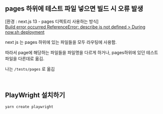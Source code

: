 ## pages 하위에 테스트 파일 넣으면 빌드 시 오류 발생

[환경 : next.js 13 - pages 디렉토리 사용하는 방식]  
[Build error occurred ReferenceError: describe is not defined > During now.sh deployment](https://stackoverflow.com/questions/57838908/build-error-occurred-referenceerror-describe-is-not-defined-during-now-sh-dep)

next js 는 pages 하위에 있는 파일들을 모두 라우팅에 사용함.

따라서 page에 해당하는 파일들을 파일명을 다르게 하거나, pages하위에 있던 테스트 파일을 다른데로 옮김.

나는 `/tests/pages` 로 옮김

<br/>

## PlayWright 설치하기

```bash
yarn create playwright
```
